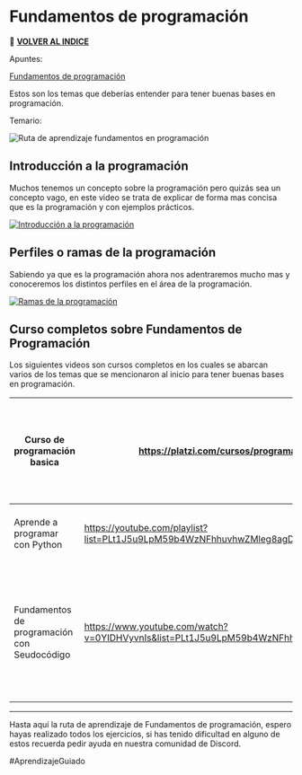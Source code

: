 # Fundamentos de programación

🚀 **[VOLVER AL INDICE](https://github.com/guides4all/G4A-Rutas)**

Apuntes:

[Fundamentos de programación](https://www.notion.so/Fundamentos-de-programaci-n-219d8069e0f849d3af4e874b9e6981b8)

Estos son los temas que deberías entender para tener buenas bases en programación.

Temario:

![Ruta de aprendizaje fundamentos en programación](https://user-images.githubusercontent.com/71718050/191284792-5b59ec61-67d6-4548-aa19-5bd72c32870c.jpg)


## Introducción a la programación
Muchos tenemos un concepto sobre la programación pero quizás sea un concepto vago, en este video se trata de explicar de forma mas concisa que es la programación y con  ejemplos prácticos.

[![Introducción a la programación](https://img.youtube.com/vi/LCPxcyb6xdE/0.jpg)](https://www.youtube.com/watch?v=LCPxcyb6xdE)

## Perfiles o ramas de la programación

Sabiendo ya que es la programación ahora nos adentraremos mucho mas y conoceremos los distintos perfiles en el área de la programación.

[![Ramas de la programación](https://img.youtube.com/vi/QTDPOxnfRaI/0.jpg)](https://www.youtube.com/watch?v=)

## Curso completos sobre Fundamentos de Programación
Los siguientes videos son cursos completos en los cuales se abarcan varios de los temas que se mencionaron al inicio para tener buenas bases en programación.

| Curso de programación basica | https://platzi.com/cursos/programacion-basica/ | En este curso aprenderás desde lo mas básico enfocado en el desarrollo web, introduciéndote en HTML. CSS, JS y Node. |
| --- | --- | --- |
| Aprende a programar con Python | https://youtube.com/playlist?list=PLt1J5u9LpM59b4WzNFhhuvhwZMleg8agD | Aprenderás lo básico de la programación con el lenguaje python. |
| Fundamentos de programación con Seudocódigo  | https://www.youtube.com/watch?v=0YIDHVyvnIs&list=PLt1J5u9LpM59b4WzNFhhuvhwZMleg8agD&index=1 | Aprenderás lo básico de la programación con seudocódigo y con pseint, es lo mas básico antes de introducirte a algún lenguaje de programación. |

---

Hasta aquí la ruta de aprendizaje de Fundamentos de programación, espero hayas realizado todos los ejercicios, si has tenido dificultad en alguno de estos recuerda pedir ayuda en nuestra comunidad de Discord.

#AprendizajeGuiado
